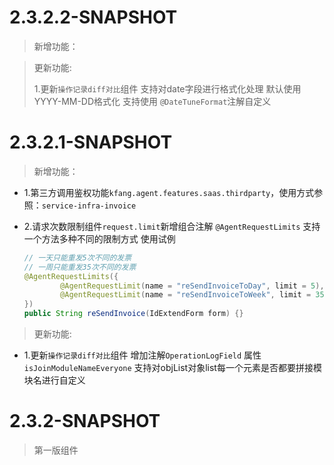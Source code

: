 # 2.3.2.2-SNAPSHOT
> 新增功能：

> 更新功能:
> 
> 1.更新`操作记录diff对比`组件
>   支持对date字段进行格式化处理
>   默认使用YYYY-MM-DD格式化 支持使用 `@DateTuneFormat`注解自定义

# 2.3.2.1-SNAPSHOT

> 新增功能：

- 1.第三方调用鉴权功能`kfang.agent.features.saas.thirdparty`，使用方式参照：`service-infra-invoice`
  
- 2.请求次数限制组件`request.limit`新增组合注解
    `@AgentRequestLimits` 支持一个方法多种不同的限制方式
    使用试例
    ```java
    // 一天只能重发5次不同的发票
    // 一周只能重发35次不同的发票
    @AgentRequestLimits({
            @AgentRequestLimit(name = "reSendInvoiceToDay", limit = 5),
            @AgentRequestLimit(name = "reSendInvoiceToWeek", limit = 35, time = "7天")
    })
    public String reSendInvoice(IdExtendForm form) {}
 
    ```
> 更新功能:

- 1.更新`操作记录diff对比`组件
  增加注解`OperationLogField` 属性`isJoinModuleNameEveryone`
  支持对objList对象list每一个元素是否都要拼接模块名进行自定义
  
# 2.3.2-SNAPSHOT

> 第一版组件
